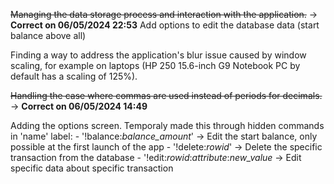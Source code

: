 ~~Managing the data storage process and interaction with the application.~~ -> **Correct on 06/05/2024 22:53**
    Add options to edit the database data (start balance above all)

Finding a way to address the application's blur issue caused by window scaling, for example on laptops (HP 250 15.6-inch G9 Notebook PC by default has a scaling of 125%).

~~Handling the case where commas are used instead of periods for decimals.~~ -> **Correct on 06/05/2024 14:49**

Adding the options screen.
    Temporaly made this through hidden commands in 'name' label:
        - '!balance:*balance_amount*' -> Edit the start balance, only possible at the first launch of the app
        - '!delete:*rowid*' -> Delete the specific transaction from the database
        - '!edit:*rowid*:*attribute*:*new_value* -> Edit specific data about specific transaction